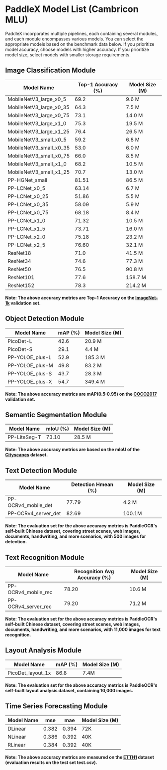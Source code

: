 # PaddleX Model List (Cambricon MLU)

PaddleX incorporates multiple pipelines, each containing several modules, and each module encompasses various models. You can select the appropriate models based on the benchmark data below. If you prioritize model accuracy, choose models with higher accuracy. If you prioritize model size, select models with smaller storage requirements.

## Image Classification Module
| Model Name | Top-1 Accuracy (%) | Model Size (M) |
|-|-|-|
| MobileNetV3_large_x0_5 | 69.2 | 9.6 M |
| MobileNetV3_large_x0_35 | 64.3 | 7.5 M |
| MobileNetV3_large_x0_75 | 73.1 | 14.0 M |
| MobileNetV3_large_x1_0 | 75.3 | 19.5 M |
| MobileNetV3_large_x1_25 | 76.4 | 26.5 M |
| MobileNetV3_small_x0_5 | 59.2 | 6.8 M |
| MobileNetV3_small_x0_35 | 53.0 | 6.0 M |
| MobileNetV3_small_x0_75 | 66.0 | 8.5 M |
| MobileNetV3_small_x1_0 | 68.2 | 10.5 M |
| MobileNetV3_small_x1_25 | 70.7 | 13.0 M |
| PP-HGNet_small | 81.51 | 86.5 M |
| PP-LCNet_x0_5 | 63.14 | 6.7 M |
| PP-LCNet_x0_25 | 51.86 | 5.5 M |
| PP-LCNet_x0_35 | 58.09 | 5.9 M |
| PP-LCNet_x0_75 | 68.18 | 8.4 M |
| PP-LCNet_x1_0 | 71.32 | 10.5 M |
| PP-LCNet_x1_5 | 73.71 | 16.0 M |
| PP-LCNet_x2_0 | 75.18 | 23.2 M |
| PP-LCNet_x2_5 | 76.60 | 32.1 M |
| ResNet18 | 71.0 | 41.5 M |
| ResNet34 | 74.6 | 77.3 M |
| ResNet50 | 76.5 | 90.8 M |
| ResNet101 | 77.6 | 158.7 M |
| ResNet152 | 78.3 | 214.2 M |

**Note: The above accuracy metrics are Top-1 Accuracy on the [ImageNet-1k](https://www.image-net.org/index.php) validation set.**

## Object Detection Module
| Model Name | mAP (%) | Model Size (M) |
|-|-|-|
| PicoDet-L | 42.6 | 20.9 M |
| PicoDet-S | 29.1 | 4.4 M |
| PP-YOLOE_plus-L | 52.9 | 185.3 M |
| PP-YOLOE_plus-M | 49.8 | 83.2 M |
| PP-YOLOE_plus-S | 43.7 | 28.3 M |
| PP-YOLOE_plus-X | 54.7 | 349.4 M |

**Note: The above accuracy metrics are mAP(0.5:0.95) on the [COCO2017](https://cocodataset.org/#home) validation set.**

## Semantic Segmentation Module
| Model Name | mIoU (%) | Model Size (M) |
|-|-|-|
| PP-LiteSeg-T | 73.10 | 28.5 M |

**Note: The above accuracy metrics are based on the mIoU of the [Cityscapes](https://www.cityscapes-dataset.com/) dataset.**

## Text Detection Module
|Model Name|Detection Hmean (%)|Model Size (M)|
|-|-|-|
|PP-OCRv4_mobile_det |77.79|4.2 M|
|PP-OCRv4_server_det |82.69|100.1M|

**Note: The evaluation set for the above accuracy metrics is PaddleOCR's self-built Chinese dataset, covering street scenes, web images, documents, handwriting, and more scenarios, with 500 images for detection.**

## Text Recognition Module
|Model Name|Recognition Avg Accuracy (%)|Model Size (M)|
|-|-|-|
|PP-OCRv4_mobile_rec |78.20|10.6 M|
|PP-OCRv4_server_rec |79.20|71.2 M|

**Note: The evaluation set for the above accuracy metrics is PaddleOCR's self-built Chinese dataset, covering street scenes, web images, documents, handwriting, and more scenarios, with 11,000 images for text recognition.**

## Layout Analysis Module
|Model Name|mAP (%)|Model Size (M)|
|-|-|-|
|PicoDet_layout_1x|86.8|7.4M |

**Note: The evaluation set for the above accuracy metrics is PaddleOCR's self-built layout analysis dataset, containing 10,000 images.**

## Time Series Forecasting Module
|Model Name|mse|mae|Model Size (M)|
|-|-|-|-|
|DLinear|0.382|0.394|72K|
|NLinear|0.386|0.392|40K |
|RLinear|0.384|0.392|40K|

**Note: The above accuracy metrics are measured on the [ETTH1](https://paddle-model-ecology.bj.bcebos.com/paddlex/data/Etth1.tar) dataset (evaluation results on the test set test.csv).**
